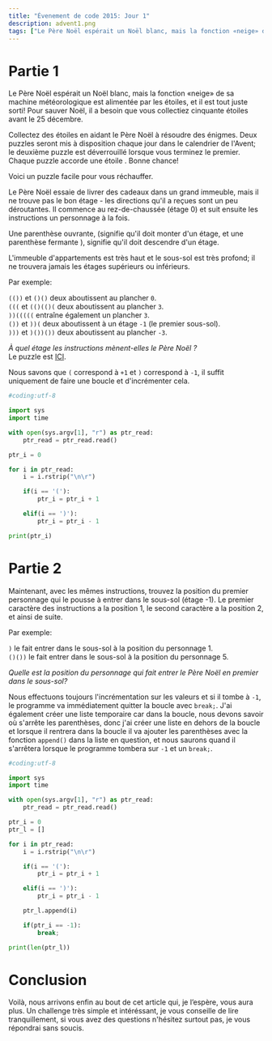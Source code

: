 ```yaml
---
title: "Évenement de code 2015: Jour 1"
description: advent1.png
tags: ["Le Père Noël espérait un Noël blanc, mais la fonction «neige» de sa machine météorologique est alimentée par les étoiles, et il est tout juste sorti! Pour sauver Noël, il a besoin que vous collectiez cinquante étoiles avant le 25 décembre."]
---
```


# Partie 1

Le Père Noël espérait un Noël blanc, mais la fonction «neige» de sa machine météorologique est alimentée par les étoiles, et il est tout juste sorti! Pour sauver Noël, il a besoin que vous collectiez cinquante étoiles avant le 25 décembre.

Collectez des étoiles en aidant le Père Noël à résoudre des énigmes. Deux puzzles seront mis à disposition chaque jour dans le calendrier de l'Avent; le deuxième puzzle est déverrouillé lorsque vous terminez le premier. Chaque puzzle accorde une étoile . Bonne chance!

Voici un puzzle facile pour vous réchauffer.

Le Père Noël essaie de livrer des cadeaux dans un grand immeuble, mais il ne trouve pas le bon étage - les directions qu'il a reçues sont un peu déroutantes. Il commence au rez-de-chaussée (étage 0) et suit ensuite les instructions un personnage à la fois.

Une parenthèse ouvrante, (signifie qu'il doit monter d'un étage, et une parenthèse fermante ), signifie qu'il doit descendre d'un étage.

L'immeuble d'appartements est très haut et le sous-sol est très profond; il ne trouvera jamais les étages supérieurs ou inférieurs.

Par exemple:

`(())` et `()()` deux aboutissent au plancher `0`. <br />
`(((` et `(()(()(` deux aboutissent au plancher `3`. <br />
`))(((((` entraîne également un plancher `3`. <br />
`())` et `))(` deux aboutissent à un étage `-1` (le premier sous-sol). <br />
`)))` et `)())())` deux aboutissent au plancher `-3`. <br />

_À quel étage les instructions mènent-elles le Père Noël ?_ <br />
Le puzzle est [ICI](https://raw.githubusercontent.com/0xEX75/0xEX75.github.io/master/advent1.txt).

Nous savons que `(` correspond à `+1` et `)` correspond à `-1`, il suffit uniquement de faire une boucle et d'incrémenter cela.

```python
#coding:utf-8

import sys
import time

with open(sys.argv[1], "r") as ptr_read:
    ptr_read = ptr_read.read()

ptr_i = 0

for i in ptr_read:
    i = i.rstrip("\n\r")

    if(i == '('):
        ptr_i = ptr_i + 1

    elif(i == ')'):
        ptr_i = ptr_i - 1

print(ptr_i)
```

# Partie 2

Maintenant, avec les mêmes instructions, trouvez la position du premier personnage qui le pousse à entrer dans le sous-sol (étage -1). Le premier caractère des instructions a la position 1, le second caractère a la position 2, et ainsi de suite.

Par exemple:

`)` le fait entrer dans le sous-sol à la position du personnage 1. <br />
`()())` le fait entrer dans le sous-sol à la position du personnage 5. <br />

_Quelle est la position du personnage qui fait entrer le Père Noël en premier dans le sous-sol?_

Nous effectuons toujours l'incrémentation sur les valeurs et si il tombe à `-1`, le programme va immédiatement quitter la boucle avec `break;`. J'ai également créer une liste temporaire car dans la boucle, nous devons savoir où s'arrête les parenthèses, donc j'ai créer une liste en dehors de la boucle et lorsque il rentrera dans la boucle il va ajouter les parenthèses avec la fonction `append()` dans la liste en question, et nous saurons quand il s'arrêtera lorsque le programme tombera sur `-1` et un `break;`.

```python
#coding:utf-8

import sys
import time

with open(sys.argv[1], "r") as ptr_read:
    ptr_read = ptr_read.read()

ptr_i = 0
ptr_l = []

for i in ptr_read:
    i = i.rstrip("\n\r")

    if(i == '('):
        ptr_i = ptr_i + 1

    elif(i == ')'):
        ptr_i = ptr_i - 1

    ptr_l.append(i)

    if(ptr_i == -1):
        break;

print(len(ptr_l))
```

# Conclusion

Voilà, nous arrivons enfin au bout de cet article qui, je l’espère, vous aura plus. Un challenge très simple et intéréssant, je vous conseille de lire tranquillement, si vous avez des questions n'hésitez surtout pas, je vous répondrai sans soucis.

